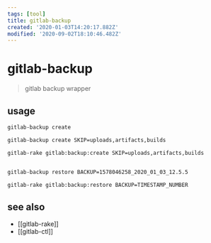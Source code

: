 ```yaml
---
tags: [tool]
title: gitlab-backup
created: '2020-01-03T14:20:17.882Z'
modified: '2020-09-02T18:10:46.482Z'
---
```


# gitlab-backup

> gitlab backup wrapper

## usage
```sh
gitlab-backup create

gitlab-backup create SKIP=uploads,artifacts,builds

gitlab-rake gitlab:backup:create SKIP=uploads,artifacts,builds


gitlab-backup restore BACKUP=1578046258_2020_01_03_12.5.5

gitlab-rake gitlab:backup:restore BACKUP=TIMESTAMP_NUMBER
```

## see also
- [[gitlab-rake]]
- [[gitlab-ctl]]
